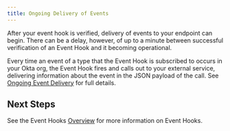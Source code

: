 ```yaml
---
title: Ongoing Delivery of Events
---
```


After your event hook is verified, delivery of events to your endpoint can begin. There can be a delay, however, of up to a minute between successful verification of an Event Hook and it becoming operational.

Every time an event of a type that the Event Hook is subscribed to occurs in your Okta org, the Event Hook fires and calls out to your external service, delivering information about the event in the JSON payload of the call. See [Ongoing Event Delivery](/docs/concepts/event-hooks/#ongoing-event-delivery) for full details.

## Next Steps

See the Event Hooks [Overview](/docs/concepts/event-hooks/) for more information on Event Hooks.
